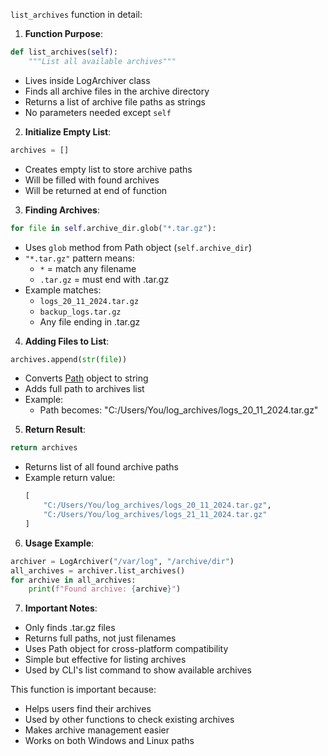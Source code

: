 `list_archives` function in detail:

1. **Function Purpose**:

```python
def list_archives(self):
    """List all available archives"""
```

- Lives inside LogArchiver class
- Finds all archive files in the archive directory
- Returns a list of archive file paths as strings
- No parameters needed except `self`

2. **Initialize Empty List**:

```python
archives = []
```

- Creates empty list to store archive paths
- Will be filled with found archives
- Will be returned at end of function

3. **Finding Archives**:

```python
for file in self.archive_dir.glob("*.tar.gz"):
```

- Uses `glob` method from Path object (`self.archive_dir`)
- `"*.tar.gz"` pattern means:
  - `*` = match any filename
  - `.tar.gz` = must end with .tar.gz
- Example matches:
  - `logs_20_11_2024.tar.gz`
  - `backup_logs.tar.gz`
  - Any file ending in .tar.gz

4. **Adding Files to List**:

```python
archives.append(str(file))
```

- Converts [Path](https://docs.python.org/3/library/pathlib.html) object to string
- Adds full path to archives list
- Example:
  - Path becomes: "C:/Users/You/log_archives/logs_20_11_2024.tar.gz"

5. **Return Result**:

```python
return archives
```

- Returns list of all found archive paths
- Example return value:
  ```python
  [
      "C:/Users/You/log_archives/logs_20_11_2024.tar.gz",
      "C:/Users/You/log_archives/logs_21_11_2024.tar.gz"
  ]
  ```

6. **Usage Example**:

```python
archiver = LogArchiver("/var/log", "/archive/dir")
all_archives = archiver.list_archives()
for archive in all_archives:
    print(f"Found archive: {archive}")
```

7. **Important Notes**:

- Only finds .tar.gz files
- Returns full paths, not just filenames
- Uses Path object for cross-platform compatibility
- Simple but effective for listing archives
- Used by CLI's list command to show available archives

This function is important because:

- Helps users find their archives
- Used by other functions to check existing archives
- Makes archive management easier
- Works on both Windows and Linux paths
